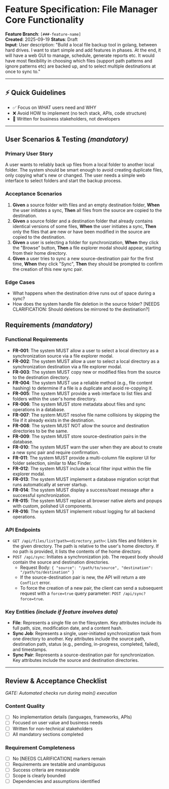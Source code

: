 # Feature Specification: File Manager Core Functionality

**Feature Branch**: `[###-feature-name]`  
**Created**: 2025-09-19
**Status**: Draft  
**Input**: User description: "Build a local file backup tool in golang, between hard drives. I want to start simple and add features in phases. At the end, it will have a web GUI to manage, schedule, generate reports etc. It would have most flexibility in choosing which files (support path patterns and ignore patterns etc) are backed up, and to select multiple destinations at once to sync to."

---

## ⚡ Quick Guidelines
- ✅ Focus on WHAT users need and WHY
- ❌ Avoid HOW to implement (no tech stack, APIs, code structure)
- 👥 Written for business stakeholders, not developers

---

## User Scenarios & Testing *(mandatory)*

### Primary User Story
A user wants to reliably back up files from a local folder to another local folder. The system should be smart enough to avoid creating duplicate files, only copying what's new or changed. The user needs a simple web interface to select folders and start the backup process.

### Acceptance Scenarios
1. **Given** a source folder with files and an empty destination folder, **When** the user initiates a sync, **Then** all files from the source are copied to the destination.
2. **Given** a source folder and a destination folder that already contains identical versions of some files, **When** the user initiates a sync, **Then** only the files that are new or have been modified in the source are copied to the destination.
3. **Given** a user is selecting a folder for synchronization, **When** they click the "Browse" button, **Then** a file explorer modal should appear, starting from their home directory.
4. **Given** a user tries to sync a new source-destination pair for the first time, **When** they click "Sync", **Then** they should be prompted to confirm the creation of this new sync pair.

### Edge Cases
- What happens when the destination drive runs out of space during a sync?
- How does the system handle file deletion in the source folder? [NEEDS CLARIFICATION: Should deletions be mirrored to the destination?]

## Requirements *(mandatory)*

### Functional Requirements
- **FR-001**: The system MUST allow a user to select a local directory as a synchronization source via a file explorer modal.
- **FR-002**: The system MUST allow a user to select a local directory as a synchronization destination via a file explorer modal.
- **FR-003**: The system MUST copy new or modified files from the source to the destination directory.
- **FR-004**: The system MUST use a reliable method (e.g., file content hashing) to determine if a file is a duplicate and avoid re-copying it.
- **FR-005**: The system MUST provide a web interface to list files and folders within the user's home directory.
- **FR-006**: The system MUST store metadata about files and sync operations in a database.
- **FR-007**: The system MUST resolve file name collisions by skipping the file if it already exists in the destination.
- **FR-008**: The system MUST NOT allow the source and destination directories to be the same.
- **FR-009**: The system MUST store source-destination pairs in the database.
- **FR-010**: The system MUST warn the user when they are about to create a new sync pair and require confirmation.
- **FR-011**: The system MUST provide a multi-column file explorer UI for folder selection, similar to Mac Finder.
- **FR-012**: The system MUST include a local filter input within the file explorer modal.
- **FR-013**: The system MUST implement a database migration script that runs automatically at server startup.
- **FR-014**: The system MUST display a success/toast message after a successful synchronization.
- **FR-015**: The system MUST replace all browser native alerts and popups with custom, polished UI components.
- **FR-016**: The system MUST implement robust logging for all backend operations.

### API Endpoints
- `GET /api/files/list?path=<directory_path>`: Lists files and folders in the given directory. The path is relative to the user's home directory. If no path is provided, it lists the contents of the home directory.
- `POST /api/sync`: Initiates a synchronization job. The request body should contain the source and destination directories.
  - Request Body: `{ "source": "/path/to/source", "destination": "/path/to/destination" }`
  - If the source-destination pair is new, the API will return a `409 Conflict` error.
  - To force the creation of a new pair, the client can send a subsequent request with a `force=true` query parameter: `POST /api/sync?force=true`.

### Key Entities *(include if feature involves data)*
- **File**: Represents a single file on the filesystem. Key attributes include its full path, size, modification date, and a content hash.
- **Sync Job**: Represents a single, user-initiated synchronization task from one directory to another. Key attributes include the source path, destination path, status (e.g., pending, in-progress, completed, failed), and timestamps.
- **Sync Pair**: Represents a source-destination pair for synchronization. Key attributes include the source and destination directories.

---

## Review & Acceptance Checklist
*GATE: Automated checks run during main() execution*

### Content Quality
- [ ] No implementation details (languages, frameworks, APIs)
- [ ] Focused on user value and business needs
- [ ] Written for non-technical stakeholders
- [ ] All mandatory sections completed

### Requirement Completeness
- [ ] No [NEEDS CLARIFICATION] markers remain
- [ ] Requirements are testable and unambiguous  
- [ ] Success criteria are measurable
- [ ] Scope is clearly bounded
- [ ] Dependencies and assumptions identified
